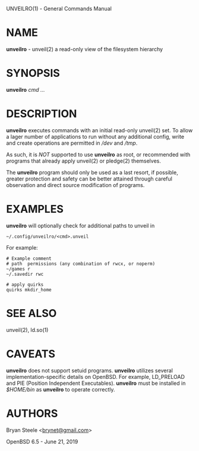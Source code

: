 UNVEILRO(1) - General Commands Manual

# NAME

**unveilro** -
unveil(2)
a read-only view of the filesystem hierarchy

# SYNOPSIS

**unveilro**
*cmd&nbsp;...*

# DESCRIPTION

**unveilro**
executes commands with an initial read-only
unveil(2)
set.
To allow a lager number of applications to run without any
additional config, write and create operations are permitted in
*/dev*
and
*/tmp*.

As such, it is
*NOT*
supported to use
**unveilro**
as root, or recommended with programs that already apply
unveil(2)
or
pledge(2)
themselves.

The
**unveilro**
program should only be used as a last resort, if possible, greater
protection and safety can be better attained through careful
observation and direct source modification of programs.

# EXAMPLES

**unveilro**
will optionally check for additional paths to unveil in

	~/.config/unveilro/<cmd>.unveil

For example:

	# Example comment
	# path  permissions (any combination of rwcx, or noperm)
	~/games r
	~/.savedir rwc
	
	# apply quirks
	quirks mkdir_home

# SEE ALSO

unveil(2),
ld.so(1)

# CAVEATS

**unveilro**
does not support setuid programs.
**unveilro**
utilizes several implementation-specific details on
OpenBSD.
For example, LD\_PRELOAD and PIE (Position Independent Executables).
**unveilro**
must be installed in
*$HOME/bin*
as
**unveilro**
to operate correctly.

# AUTHORS

Bryan Steele &lt;[brynet@gmail.com](mailto:brynet@gmail.com)&gt;

OpenBSD 6.5 - June 21, 2019
